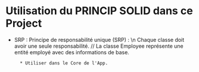 # Utilisation du PRINCIP SOLID dans ce Project 

- SRP :  Principe de responsabilité unique (SRP) : \n
        Chaque classe doit avoir une seule responsabilité.
        // La classe Employee représente une entité employé avec des informations de base.

        * Utiliser dans le Core de l'App.


